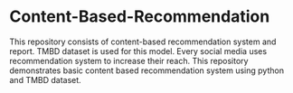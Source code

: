 # Content-Based-Recommendation
This repository consists of content-based recommendation system and report. TMBD dataset is used for this model. Every social media uses recommendation system to increase their reach. This repository demonstrates basic content based recommendation system using python and TMBD dataset. 
